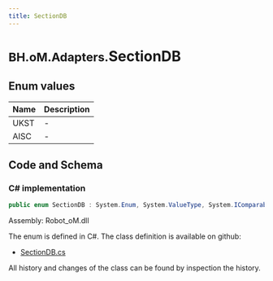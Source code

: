 ```yaml
---
title: SectionDB
---
```


# <small>BH.oM.Adapters.</small>**SectionDB**



## Enum values

| Name            | Description                                                    |
|-----------------|----------------------------------------------------------------|
| UKST |  -  |
| AISC |  -  |


## Code and Schema

### C# implementation

``` C# title="C#"
public enum SectionDB : System.Enum, System.ValueType, System.IComparable, System.ISpanFormattable, System.IFormattable, System.IConvertible
```

Assembly: Robot_oM.dll

The enum is defined in C#. The class definition is available on github:

- [SectionDB.cs](https://github.com/BHoM/Robot_Toolkit/blob/develop/Robot_oM/Enums\SectionDB.cs)

All history and changes of the class can be found by inspection the history.
